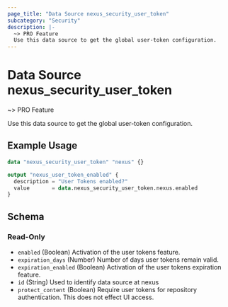 ```yaml
---
page_title: "Data Source nexus_security_user_token"
subcategory: "Security"
description: |-
  ~> PRO Feature
  Use this data source to get the global user-token configuration.
---
```

# Data Source nexus_security_user_token
~> PRO Feature

Use this data source to get the global user-token configuration.
## Example Usage
```terraform
data "nexus_security_user_token" "nexus" {}

output "nexus_user_token_enabled" {
  description = "User Tokens enabled?"
  value       = data.nexus_security_user_token.nexus.enabled
}
```
<!-- schema generated by tfplugindocs -->
## Schema

### Read-Only

- `enabled` (Boolean) Activation of the user tokens feature.
- `expiration_days` (Number) Number of days user tokens remain valid.
- `expiration_enabled` (Boolean) Activation of the user tokens expiration feature.
- `id` (String) Used to identify data source at nexus
- `protect_content` (Boolean) Require user tokens for repository authentication. This does not effect UI access.
